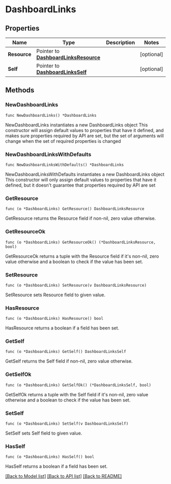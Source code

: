 # DashboardLinks

## Properties

Name | Type | Description | Notes
------------ | ------------- | ------------- | -------------
**Resource** | Pointer to [**DashboardLinksResource**](DashboardLinksResource.md) |  | [optional] 
**Self** | Pointer to [**DashboardLinksSelf**](DashboardLinksSelf.md) |  | [optional] 

## Methods

### NewDashboardLinks

`func NewDashboardLinks() *DashboardLinks`

NewDashboardLinks instantiates a new DashboardLinks object
This constructor will assign default values to properties that have it defined,
and makes sure properties required by API are set, but the set of arguments
will change when the set of required properties is changed

### NewDashboardLinksWithDefaults

`func NewDashboardLinksWithDefaults() *DashboardLinks`

NewDashboardLinksWithDefaults instantiates a new DashboardLinks object
This constructor will only assign default values to properties that have it defined,
but it doesn't guarantee that properties required by API are set

### GetResource

`func (o *DashboardLinks) GetResource() DashboardLinksResource`

GetResource returns the Resource field if non-nil, zero value otherwise.

### GetResourceOk

`func (o *DashboardLinks) GetResourceOk() (*DashboardLinksResource, bool)`

GetResourceOk returns a tuple with the Resource field if it's non-nil, zero value otherwise
and a boolean to check if the value has been set.

### SetResource

`func (o *DashboardLinks) SetResource(v DashboardLinksResource)`

SetResource sets Resource field to given value.

### HasResource

`func (o *DashboardLinks) HasResource() bool`

HasResource returns a boolean if a field has been set.

### GetSelf

`func (o *DashboardLinks) GetSelf() DashboardLinksSelf`

GetSelf returns the Self field if non-nil, zero value otherwise.

### GetSelfOk

`func (o *DashboardLinks) GetSelfOk() (*DashboardLinksSelf, bool)`

GetSelfOk returns a tuple with the Self field if it's non-nil, zero value otherwise
and a boolean to check if the value has been set.

### SetSelf

`func (o *DashboardLinks) SetSelf(v DashboardLinksSelf)`

SetSelf sets Self field to given value.

### HasSelf

`func (o *DashboardLinks) HasSelf() bool`

HasSelf returns a boolean if a field has been set.


[[Back to Model list]](../README.md#documentation-for-models) [[Back to API list]](../README.md#documentation-for-api-endpoints) [[Back to README]](../README.md)


